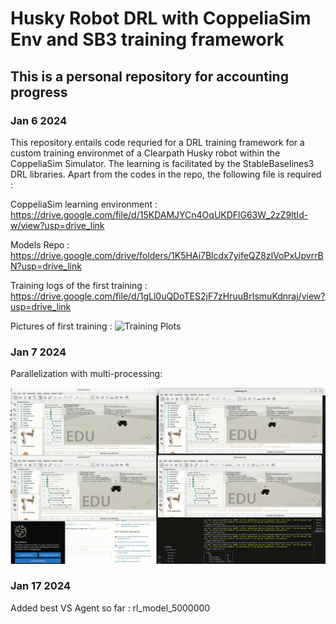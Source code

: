 # Husky Robot DRL with CoppeliaSim Env and SB3 training framework

## This is a personal repository for accounting progress

### Jan 6 2024 
This repository entails code requried for a DRL training framework for a custom training environmet of a Clearpath Husky robot within the CoppeliaSim Simulator. The learning is facilitated by the StableBaselines3 DRL libraries.
Apart from the codes in the repo, the following file is required :

CoppeliaSim learning environment : https://drive.google.com/file/d/15KDAMJYCn4OqUKDFlG63W_2zZ9ltId-w/view?usp=drive_link

Models Repo : https://drive.google.com/drive/folders/1K5HAi7Blcdx7yifeQZ8zlVoPxUpvrrBN?usp=drive_link

Training logs of the first training : https://drive.google.com/file/d/1gLl0uQDoTES2jF7zHruuBrIsmuKdnraj/view?usp=drive_link

Pictures of first training : 
![Training Plots](https://drive.google.com/file/d/1fs-KEivo4-hTM2Ypgt9nURTox2GpOGZD/view?usp=drive_link)

### Jan 7 2024
Parallelization with multi-processing:

![Parallel GIF](https://github.com/ameyarsalvi/Husky_DRL_sb3/blob/main/parallel.gif)

### Jan 17 2024

Added best VS Agent so far : rl_model_5000000 


